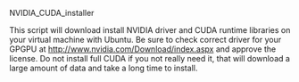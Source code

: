 NVIDIA_CUDA_installer

This script will download install NVIDIA driver and CUDA runtime libraries on your virtual machine with Ubuntu. Be sure to check correct driver for your GPGPU at http://www.nvidia.com/Download/index.aspx and approve the license. Do not install full CUDA if you not really need it, that will download a large amount of data and take a long time to install.
